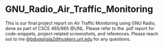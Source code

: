 # GNU_Radio_Air_Traffic_Monitoring
This is our final project report on Air Traffic Monitoring using GNU Radio, done as part of CSCE 465/865 @UNL.
Please refer to the .pdf report for code-snippets, project-related screenshots, and references. Please reach out to me @bduggirala2@huskers.unl.edu for any questions.
